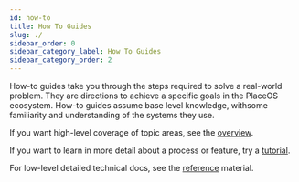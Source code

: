```yaml
---
id: how-to
title: How To Guides
slug: ./
sidebar_order: 0
sidebar_category_label: How To Guides
sidebar_category_order: 2
---
```


How-to guides take you through the steps required to solve a real-world problem.
They are directions to achieve a specific goals in the PlaceOS ecosystem.
How-to guides assume base level knowledge, withsome familiarity and understanding of the systems they use.

If you want high-level coverage of topic areas, see the [overview](../overview).

If you want to learn in more detail about a process or feature, try a [tutorial](../tutorial/).

For low-level detailed technical docs, see the [reference](../reference/) material.